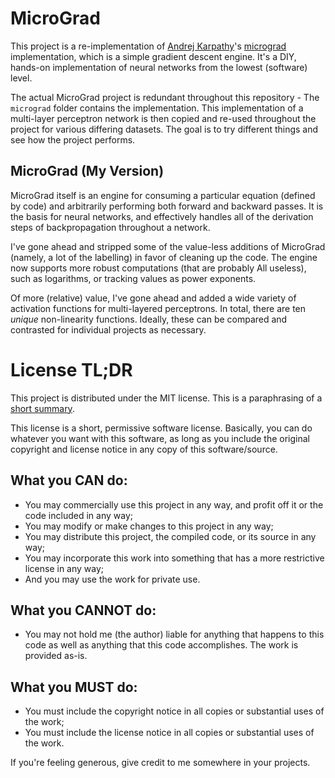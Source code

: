 # MicroGrad

This project is a re-implementation of
[Andrej Karpathy](https://www.youtube.com/@AndrejKarpathy)'s
[micrograd](https://github.com/karpathy/micrograd) implementation, which is a
simple gradient descent engine. It's a DIY, hands-on implementation of neural
networks from the lowest (software) level.

The actual MicroGrad project is redundant throughout this repository - The
`micrograd` folder contains the implementation. This implementation of a
multi-layer perceptron network is then copied and re-used throughout the project
for various differing datasets. The goal is to try different things and see how
the project performs.

## MicroGrad (My Version)

MicroGrad itself is an engine for consuming a particular equation (defined by
code) and arbitrarily performing both forward and backward passes. It is the
basis for neural networks, and effectively handles all of the derivation steps
of backpropagation throughout a network.

I've gone ahead and stripped some of the value-less additions of MicroGrad
(namely, a lot of the labelling) in favor of cleaning up the code. The engine
now supports more robust computations (that are probably All useless), such as
logarithms, or tracking values as power exponents.

Of more (relative) value, I've gone ahead and added a wide variety of activation
functions for multi-layered perceptrons. In total, there are ten _unique_
non-linearity functions. Ideally, these can be compared and contrasted for
individual projects as necessary.

# License TL;DR

This project is distributed under the MIT license. This is a paraphrasing of a
[short summary](https://tldrlegal.com/license/mit-license).

This license is a short, permissive software license. Basically, you can do
whatever you want with this software, as long as you include the original
copyright and license notice in any copy of this software/source.

## What you CAN do:

-   You may commercially use this project in any way, and profit off it or the
    code included in any way;
-   You may modify or make changes to this project in any way;
-   You may distribute this project, the compiled code, or its source in any
    way;
-   You may incorporate this work into something that has a more restrictive
    license in any way;
-   And you may use the work for private use.

## What you CANNOT do:

-   You may not hold me (the author) liable for anything that happens to this
    code as well as anything that this code accomplishes. The work is provided
    as-is.

## What you MUST do:

-   You must include the copyright notice in all copies or substantial uses of
    the work;
-   You must include the license notice in all copies or substantial uses of the
    work.

If you're feeling generous, give credit to me somewhere in your projects.
